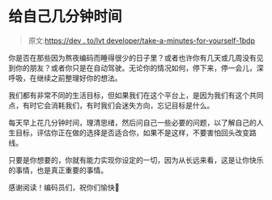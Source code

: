 # 给自己几分钟时间

> 原文:[https://dev . to/lvt developer/take-a-minutes-for-yourself-1bdp](https://dev.to/lvtdeveloper/take-a-few-minutes-for-yourself-1bdp)

你是否在那些因为熬夜编码而睡得很少的日子里？或者也许你有几天或几周没有见到你的朋友？或者你只是在自动驾驶。无论你的情况如何，停下来，停一会儿，深呼吸，在继续之前整理好你的想法。

我们都有非常不同的生活目标，但如果我们在这个平台上，是因为我们有这个共同点，有时它会消耗我们，有时我们会迷失方向，忘记目标是什么。

每天早上花几分钟时间，理清思绪，然后问自己一些必要的问题，以了解自己的人生目标，评估你正在做的选择是否适合你，如果不是这样，不要害怕回头改变路线。

只要是你想要的，你就有能力实现你设定的一切，因为从长远来看，这是让你快乐的事情，也是真正重要的事情。

感谢阅读！编码员们，祝你们愉快💜